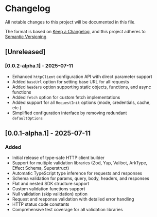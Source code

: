 # Changelog

All notable changes to this project will be documented in this file.

The format is based on [Keep a Changelog](https://keepachangelog.com/en/1.0.0/),
and this project adheres to [Semantic Versioning](https://semver.org/spec/v2.0.0.html).

## [Unreleased]

### [0.0.2-alpha.1] - 2025-07-11
- Enhanced `httpClient` configuration API with direct parameter support
- Added `baseUrl` option for setting base URL for all requests
- Added `headers` option supporting static objects, functions, and async functions
- Added `fetch` option for custom fetch implementations
- Added support for all `RequestInit` options (mode, credentials, cache, etc.)
- Simplified configuration interface by removing redundant `defaultOptions`

## [0.0.1-alpha.1] - 2025-07-11

### Added
- Initial release of type-safe HTTP client builder
- Support for multiple validation libraries (Zod, Yup, Valibot, ArkType, Effect Schema, Superstruct)
- Automatic TypeScript type inference for requests and responses
- Schema validation for params, query, body, headers, and responses
- Flat and nested SDK structure support
- Custom validation functions support
- Null validation (skip validation) option
- Request and response validation with detailed error handling
- HTTP status code constants
- Comprehensive test coverage for all validation libraries
